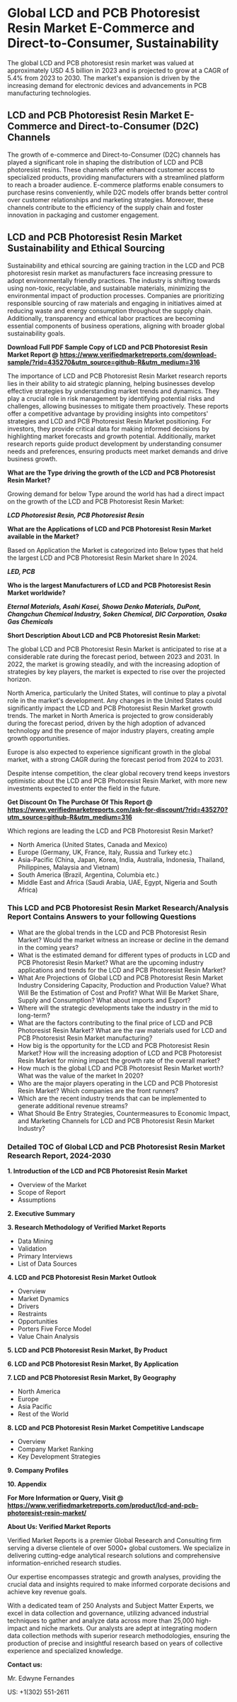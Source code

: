 <h1>Global LCD and PCB Photoresist Resin Market E-Commerce and Direct-to-Consumer, Sustainability</h1><p class=""><p>The global LCD and PCB photoresist resin market was valued at approximately USD 4.5 billion in 2023 and is projected to grow at a CAGR of 5.4% from 2023 to 2030. The market's expansion is driven by the increasing demand for electronic devices and advancements in PCB manufacturing technologies.</p><h2>LCD and PCB Photoresist Resin Market E-Commerce and Direct-to-Consumer (D2C) Channels</h2><p>The growth of e-commerce and Direct-to-Consumer (D2C) channels has played a significant role in shaping the distribution of LCD and PCB photoresist resins. These channels offer enhanced customer access to specialized products, providing manufacturers with a streamlined platform to reach a broader audience. E-commerce platforms enable consumers to purchase resins conveniently, while D2C models offer brands better control over customer relationships and marketing strategies. Moreover, these channels contribute to the efficiency of the supply chain and foster innovation in packaging and customer engagement.</p><h2>LCD and PCB Photoresist Resin Market Sustainability and Ethical Sourcing</h2><p>Sustainability and ethical sourcing are gaining traction in the LCD and PCB photoresist resin market as manufacturers face increasing pressure to adopt environmentally friendly practices. The industry is shifting towards using non-toxic, recyclable, and sustainable materials, minimizing the environmental impact of production processes. Companies are prioritizing responsible sourcing of raw materials and engaging in initiatives aimed at reducing waste and energy consumption throughout the supply chain. Additionally, transparency and ethical labor practices are becoming essential components of business operations, aligning with broader global sustainability goals.</p></p><p class=""><strong>Download Full PDF Sample Copy of LCD and PCB Photoresist Resin Market Report @ <a href="https://www.verifiedmarketreports.com/download-sample/?rid=435270&utm_source=github-R&utm_medium=316" target="_blank">https://www.verifiedmarketreports.com/download-sample/?rid=435270&utm_source=github-R&utm_medium=316</a></strong></p><p>The importance of&nbsp;LCD and PCB Photoresist Resin Market research reports lies in their ability to aid strategic planning, helping businesses develop effective strategies by understanding market trends and dynamics. They play a crucial role in risk management by identifying potential risks and challenges, allowing businesses to mitigate them proactively. These reports offer a competitive advantage by providing insights into competitors' strategies and LCD and PCB Photoresist Resin Market positioning. For investors, they provide critical data for making informed decisions by highlighting market forecasts and growth potential. Additionally, market research reports guide product development by understanding consumer needs and preferences, ensuring products meet market demands and drive business growth.</p><p><strong>What are the&nbsp;Type driving the growth of the LCD and PCB Photoresist Resin Market?</strong></p><p id="" class="">Growing demand for below Type around the world has had a direct impact on the growth of the LCD and PCB Photoresist Resin Market:</p><p class=""><em><strong>LCD Photoresist Resin, PCB Photoresist Resin</strong></em></p><p class=""><strong>What are the&nbsp;Applications&nbsp;of LCD and PCB Photoresist Resin Market available in the Market?</strong></p><p id="" class="">Based on Application the Market is categorized into Below types that held the largest LCD and PCB Photoresist Resin Market share In 2024.</p><p class=""><em><strong>LED, PCB</strong></em></p><p class=""><strong>Who is the largest Manufacturers of LCD and PCB Photoresist Resin Market worldwide?</strong></p><p><em><strong>Eternal Materials, Asahi Kasei, Showa Denko Materials, DuPont, Changchun Chemical Industry, Soken Chemical, DIC Corporation, Osaka Gas Chemicals</strong></em></p><p id="" class=""><strong>Short Description About LCD and PCB Photoresist Resin Market:</strong></p><p>The global LCD and PCB Photoresist Resin Market is anticipated to rise at a considerable rate during the forecast period, between 2023 and 2031. In 2022, the market is growing steadily, and with the increasing adoption of strategies by key players, the market is expected to rise over the projected horizon.</p><p>North America, particularly the United States, will continue to play a pivotal role in the market's development. Any changes in the United States could significantly impact the LCD and PCB Photoresist Resin Market growth trends. The market in North America is projected to grow considerably during the forecast period, driven by the high adoption of advanced technology and the presence of major industry players, creating ample growth opportunities.</p><p>Europe is also expected to experience significant growth in the global market, with a strong CAGR during the forecast period from 2024 to 2031.</p><p>Despite intense competition, the clear global recovery trend keeps investors optimistic about the LCD and PCB Photoresist Resin Market, with more new investments expected to enter the field in the future.</p><p id="" class=""><strong>Get Discount On The Purchase Of This Report @ <a href="https://www.verifiedmarketreports.com/ask-for-discount/?rid=435270?utm_source=github-R&utm_medium=316" target="_blank">https://www.verifiedmarketreports.com/ask-for-discount/?rid=435270?utm_source=github-R&utm_medium=316</a></strong></p><p class="">Which regions are leading the LCD and PCB Photoresist Resin Market?</p><ul><li>North America (United States, Canada and Mexico)</li><li>Europe (Germany, UK, France, Italy, Russia and Turkey etc.)</li><li>Asia-Pacific (China, Japan, Korea, India, Australia, Indonesia, Thailand, Philippines, Malaysia and Vietnam)</li><li>South America (Brazil, Argentina, Columbia etc.)</li><li>Middle East and Africa (Saudi Arabia, UAE, Egypt, Nigeria and South Africa)</li></ul><h3 id="" class="">This LCD and PCB Photoresist Resin Market Research/Analysis Report Contains Answers to your following Questions</h3><ul><li>What are the global trends in the LCD and PCB Photoresist Resin Market? Would the market witness an increase or decline in the demand in the coming years?</li><li>What is the estimated demand for different types of products in LCD and PCB Photoresist Resin Market? What are the upcoming industry applications and trends for the LCD and PCB Photoresist Resin Market?</li><li>What Are Projections of Global LCD and PCB Photoresist Resin Market Industry Considering Capacity, Production and Production Value? What Will Be the Estimation of Cost and Profit? What Will Be Market Share, Supply and Consumption? What about imports and Export?</li><li>Where will the strategic developments take the industry in the mid to long-term?</li><li>What are the factors contributing to the final price of LCD and PCB Photoresist Resin Market? What are the raw materials used for LCD and PCB Photoresist Resin Market manufacturing?</li><li>How big is the opportunity for the LCD and PCB Photoresist Resin Market? How will the increasing adoption of LCD and PCB Photoresist Resin Market for mining impact the growth rate of the overall market?</li><li>How much is the global LCD and PCB Photoresist Resin Market worth? What was the value of the market In 2020?</li><li>Who are the major players operating in the LCD and PCB Photoresist Resin Market? Which companies are the front runners?</li><li>Which are the recent industry trends that can be implemented to generate additional revenue streams?</li><li>What Should Be Entry Strategies, Countermeasures to Economic Impact, and Marketing Channels for LCD and PCB Photoresist Resin Market Industry?</li></ul><h3 id="" class="">Detailed TOC of Global LCD and PCB Photoresist Resin Market Research Report, 2024-2030</h3><p id="" class=""><strong>1. Introduction of the LCD and PCB Photoresist Resin Market</strong></p><ul><li>Overview of the Market</li><li>Scope of Report</li><li>Assumptions</li></ul><p id="" class=""><strong>2. Executive Summary</strong></p><p id="" class=""><strong>3. Research Methodology of Verified Market Reports</strong></p><ul><li>Data Mining</li><li>Validation</li><li>Primary Interviews</li><li>List of Data Sources</li></ul><p id="" class=""><strong>4. LCD and PCB Photoresist Resin Market Outlook</strong></p><ul><li>Overview</li><li>Market Dynamics</li><li>Drivers</li><li>Restraints</li><li>Opportunities</li><li>Porters Five Force Model</li><li>Value Chain Analysis</li></ul><p id="" class=""><strong>5. LCD and PCB Photoresist Resin Market, By Product</strong></p><p id="" class=""><strong>6. LCD and PCB Photoresist Resin Market, By Application</strong></p><p id="" class=""><strong>7. LCD and PCB Photoresist Resin Market, By Geography</strong></p><ul><li>North America</li><li>Europe</li><li>Asia Pacific</li><li>Rest of the World</li></ul><p id="" class=""><strong>8. LCD and PCB Photoresist Resin Market Competitive Landscape</strong></p><ul><li>Overview</li><li>Company Market Ranking</li><li>Key Development Strategies</li></ul><p id="" class=""><strong>9. Company Profiles</strong></p><p id="" class=""><strong>10. Appendix</strong></p><p id="" class=""><strong>For More Information or Query, Visit @ <a href="https://www.verifiedmarketreports.com/product/lcd-and-pcb-photoresist-resin-market/" target="_blank">https://www.verifiedmarketreports.com/product/lcd-and-pcb-photoresist-resin-market/</a></strong></p><p id="" class=""><strong>About Us: Verified Market Reports</strong></p><p id="" class="">Verified Market Reports is a premier Global Research and Consulting firm serving a diverse clientele of over 5000+ global customers. We specialize in delivering cutting-edge analytical research solutions and comprehensive information-enriched research studies.</p><p id="" class="">Our expertise encompasses strategic and growth analyses, providing the crucial data and insights required to make informed corporate decisions and achieve key revenue goals.</p><p id="" class="">With a dedicated team of 250 Analysts and Subject Matter Experts, we excel in data collection and governance, utilizing advanced industrial techniques to gather and analyze data across more than 25,000 high-impact and niche markets. Our analysts are adept at integrating modern data collection methods with superior research methodologies, ensuring the production of precise and insightful research based on years of collective experience and specialized knowledge.</p><p id="" class=""><strong>Contact us:</strong></p><p id="" class="">Mr. Edwyne Fernandes</p><p id="" class="">US: +1(302) 551-2611</p>